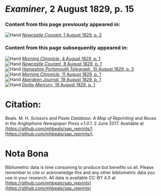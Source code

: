 # *Examiner*, 2 August 1829, p. 15  
  
### Content from this page previously appeared in:  
![Hand](http://scissorsandpaste.net/wp-content/uploads/2017/06/smallhandpointer.png) [*Newcastle Courant*, 1 August 1829, p. 2](https://mhbeals.github.io/sap_html/Newcastle-Courant/Newcastle-Courant-1-August-1829-p-2)  
  
### Content from this page subsequently appeared in:  
![Hand](http://scissorsandpaste.net/wp-content/uploads/2017/06/smallhandpointer.png) [*Morning Chronicle*, 4 August 1829, p. 1](https://mhbeals.github.io/sap_html/Morning-Chronicle/Morning-Chronicle-4-August-1829-p-1)  
![Hand](http://scissorsandpaste.net/wp-content/uploads/2017/06/smallhandpointer.png) [*Newcastle Courant*, 8 August 1829, p. 1](https://mhbeals.github.io/sap_html/Newcastle-Courant/Newcastle-Courant-8-August-1829-p-1)  
![Hand](http://scissorsandpaste.net/wp-content/uploads/2017/06/smallhandpointer.png) [*Hampshire Portsmouth Telegraph*, 10 August 1829, p. 3](https://mhbeals.github.io/sap_html/Hampshire-Portsmouth-Telegraph/Hampshire-Portsmouth-Telegraph-10-August-1829-p-3)  
![Hand](http://scissorsandpaste.net/wp-content/uploads/2017/06/smallhandpointer.png) [*Morning Chronicle*, 11 August 1829, p. 1](https://mhbeals.github.io/sap_html/Morning-Chronicle/Morning-Chronicle-11-August-1829-p-1)  
![Hand](http://scissorsandpaste.net/wp-content/uploads/2017/06/smallhandpointer.png) [*Aberdeen Journal*, 19 August 1829, p. 1](https://mhbeals.github.io/sap_html/Aberdeen-Journal/Aberdeen-Journal-19-August-1829-p-1)  
![Hand](http://scissorsandpaste.net/wp-content/uploads/2017/06/smallhandpointer.png) [*Derby Mercury*, 19 August 1829, p. 1](https://mhbeals.github.io/sap_html/Derby-Mercury/Derby-Mercury-19-August-1829-p-1)  


# Citation: 

Beals. M. H. *Scissors and Paste Database: A Map of Reprinting and Reuse in the Anglophone Newspaper Press v.1.0.1.* 2 June 2017. Available at [https://github.com/mhbeals/sap_reprints/](https://github.com/mhbeals/sap_reprints/). 

# Nota Bona

Bibliometric data is time consuming to produce but benefits us all. Please remember to cite or acknowledge this and any other bibliometric data you use in your research. All data is available CC-BY 4.0 at [https://github.com/mhbeals/sap_reprints](https://github.com/mhbeals/sap_reprints)